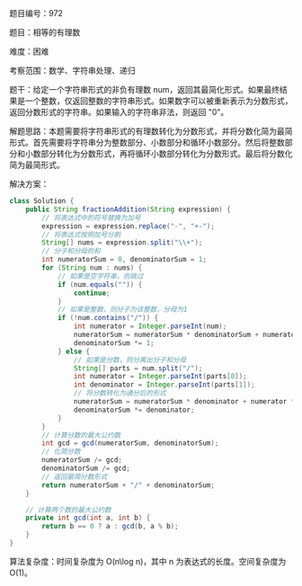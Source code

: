 题目编号：972

题目：相等的有理数

难度：困难

考察范围：数学、字符串处理、递归

题干：给定一个字符串形式的非负有理数 num，返回其最简化形式。如果最终结果是一个整数，仅返回整数的字符串形式。如果数字可以被重新表示为分数形式，返回分数形式的字符串。如果输入的字符串非法，则返回 "0"。

解题思路：本题需要将字符串形式的有理数转化为分数形式，并将分数化简为最简形式。首先需要将字符串分为整数部分、小数部分和循环小数部分。然后将整数部分和小数部分转化为分数形式，再将循环小数部分转化为分数形式。最后将分数化简为最简形式。

解决方案：

```java
class Solution {
    public String fractionAddition(String expression) {
        // 将表达式中的符号替换为加号
        expression = expression.replace("-", "+-");
        // 将表达式按照加号分割
        String[] nums = expression.split("\\+");
        // 分子和分母的和
        int numeratorSum = 0, denominatorSum = 1;
        for (String num : nums) {
            // 如果是空字符串，则跳过
            if (num.equals("")) {
                continue;
            }
            // 如果是整数，则分子为该整数，分母为1
            if (!num.contains("/")) {
                int numerator = Integer.parseInt(num);
                numeratorSum = numeratorSum * denominatorSum + numerator;
                denominatorSum *= 1;
            } else {
                // 如果是分数，则分离出分子和分母
                String[] parts = num.split("/");
                int numerator = Integer.parseInt(parts[0]);
                int denominator = Integer.parseInt(parts[1]);
                // 将分数转化为通分后的形式
                numeratorSum = numeratorSum * denominator + numerator * denominatorSum;
                denominatorSum *= denominator;
            }
        }
        // 计算分数的最大公约数
        int gcd = gcd(numeratorSum, denominatorSum);
        // 化简分数
        numeratorSum /= gcd;
        denominatorSum /= gcd;
        // 返回最简分数形式
        return numeratorSum + "/" + denominatorSum;
    }

    // 计算两个数的最大公约数
    private int gcd(int a, int b) {
        return b == 0 ? a : gcd(b, a % b);
    }
}
```

算法复杂度：时间复杂度为 O(n\log n)，其中 n 为表达式的长度。空间复杂度为 O(1)。